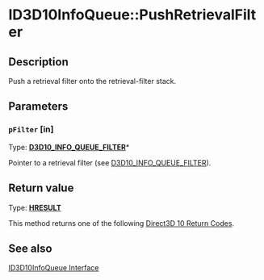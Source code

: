 # ID3D10InfoQueue::PushRetrievalFilter

## Description

Push a retrieval filter onto the retrieval-filter stack.

## Parameters

### `pFilter` [in]

Type: **[D3D10_INFO_QUEUE_FILTER](https://learn.microsoft.com/windows/desktop/api/d3d10sdklayers/ns-d3d10sdklayers-d3d10_info_queue_filter)***

Pointer to a retrieval filter (see [D3D10_INFO_QUEUE_FILTER](https://learn.microsoft.com/windows/desktop/api/d3d10sdklayers/ns-d3d10sdklayers-d3d10_info_queue_filter)).

## Return value

Type: **[HRESULT](https://learn.microsoft.com/windows/win32/com/structure-of-com-error-codes)**

This method returns one of the following [Direct3D 10 Return Codes](https://learn.microsoft.com/windows/desktop/direct3d10/d3d10-graphics-reference-returnvalues).

## See also

[ID3D10InfoQueue Interface](https://learn.microsoft.com/windows/desktop/api/d3d10sdklayers/nn-d3d10sdklayers-id3d10infoqueue)